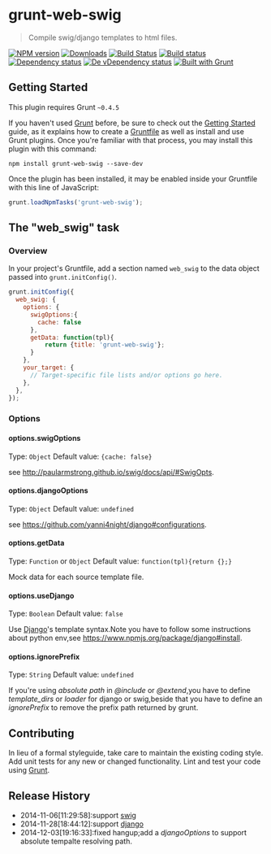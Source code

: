 # grunt-web-swig

> Compile swig/django templates to html files.
> 

[![NPM version][npm-image]][npm-url] [![Downloads][downloads-image]][npm-url] [![Build Status][travis-image]][travis-url] [![Build status][appveyor-image]][appveyor-url] [![Dependency status][david-dm-image]][david-dm-url] [![De vDependency status][david-dm-dev-image]][david-dm-dev-url] [![Built with Grunt][grunt-image]][grunt-url]

## Getting Started
This plugin requires Grunt `~0.4.5`

If you haven't used [Grunt](http://gruntjs.com/) before, be sure to check out the [Getting Started](http://gruntjs.com/getting-started) guide, as it explains how to create a [Gruntfile](http://gruntjs.com/sample-gruntfile) as well as install and use Grunt plugins. Once you're familiar with that process, you may install this plugin with this command:

```shell
npm install grunt-web-swig --save-dev
```

Once the plugin has been installed, it may be enabled inside your Gruntfile with this line of JavaScript:

```js
grunt.loadNpmTasks('grunt-web-swig');
```

## The "web_swig" task

### Overview
In your project's Gruntfile, add a section named `web_swig` to the data object passed into `grunt.initConfig()`.

```js
grunt.initConfig({
  web_swig: {
    options: {
      swigOptions:{
        cache: false
      },
      getData: function(tpl){
          return {title: 'grunt-web-swig'};
      }
    },
    your_target: {
      // Target-specific file lists and/or options go here.
    },
  },
});
```

### Options

#### options.swigOptions
Type: `Object`
Default value: `{cache: false}`

see <http://paularmstrong.github.io/swig/docs/api/#SwigOpts>.

#### options.djangoOptions
Type: `Object`
Default value: `undefined`

see <https://github.com/yanni4night/django#configurations>.

#### options.getData
Type: `Function` or `Object`
Default value: `function(tpl){return {};}`

Mock data for each source template file.

#### options.useDjango
Type: `Boolean`
Default value: `false`

Use [Django](https://www.djangoproject.com/)'s template syntax.Note you have to follow some instructions about python env,see <https://www.npmjs.org/package/django#install>.

#### options.ignorePrefix
Type: `String`
Default value: `undefined`

If you're using _absolute path_ in _@include_ or _@extend_,you have to define _template\_dirs_ or _loader_ for django or swig,beside that you have to define an _ignorePrefix_ to remove the prefix path returned by grunt.

## Contributing
In lieu of a formal styleguide, take care to maintain the existing coding style. Add unit tests for any new or changed functionality. Lint and test your code using [Grunt](http://gruntjs.com/).

## Release History
 - 2014-11-06[11:29:58]:support [swig](http://paularmstrong.github.io/swig/)
 - 2014-11-28[18:44:12]:support [django](https://www.djangoproject.com/)
 - 2014-12-03[19:16:33]:fixed hangup;add a _djangoOptions_ to support absolute tempalte resolving path.

[npm-url]: https://npmjs.org/package/grunt-web-swig
[downloads-image]: http://img.shields.io/npm/dm/grunt-web-swig.svg
[npm-image]: http://img.shields.io/npm/v/grunt-web-swig.svg
[travis-url]: https://travis-ci.org/yanni4night/grunt-web-swig
[travis-image]: http://img.shields.io/travis/yanni4night/grunt-web-swig.svg
[appveyor-image]:https://ci.appveyor.com/api/projects/status/ugbx6yhpa0hxcfgy?svg=true
[appveyor-url]:https://ci.appveyor.com/project/yanni4night/grunt-web-swig
[david-dm-url]:https://david-dm.org/yanni4night/grunt-web-swig
[david-dm-image]:https://david-dm.org/yanni4night/grunt-web-swig.svg
[david-dm-dev-url]:https://david-dm.org/yanni4night/grunt-web-swig#info=devDependencies
[david-dm-dev-image]:https://david-dm.org/yanni4night/grunt-web-swig/dev-status.svg
[grunt-url]:http://gruntjs.com/
[grunt-image]: https://cdn.gruntjs.com/builtwith.png

